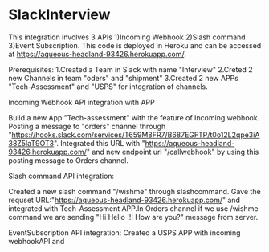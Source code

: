 # SlackInterview
This integration involves 3 APIs 1)Incoming Webhook 2)Slash command 3)Event Subscription.
This code is deployed in Heroku and can be accessed at https://aqueous-headland-93426.herokuapp.com/.

Prerequisites:
1.Created a Team in Slack with name "Interview"
2.Creted 2 new Channels in team "oders" and "shipment"
3.Created 2 new APPs "Tech-Assessment" and "USPS" for integration of channels.

Incoming Webhook API integration with APP

Build a new App "Tech-assessment" with the feature of Incoming webhook. Posting a message to "orders" channel through "https://hooks.slack.com/services/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".
Integrated this URL with "https://aqueous-headland-93426.herokuapp.com/" and new endpoint url "/callwebhook" by using this posting message to Orders channel.

Slash command API integration:

Created a new slash command "/wishme" through slashcommand. Gave the requset URL:"https://aqueous-headland-93426.herokuapp.com/" and integrated with Tech-Assessment APP.In Orders channel if we use /wishme command we are sending "Hi Hello !!! How are you?" message from server.

EventSubscription API integration:
Created a USPS APP with incoming webhookAPI and 
